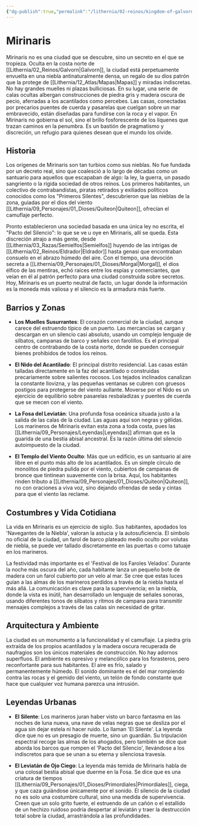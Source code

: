 ```yaml
---
{"dg-publish":true,"permalink":"/lithernia/02-reinos/kingdom-of-galvorn/mirinaris/","title":"Mirinaris","tags":["lithernia","ciudad","Galvorn"]}
---
```


# Mirinaris

Mirinaris no es una ciudad que se descubre, sino un secreto en el que se tropieza. Oculta en la costa norte de [[Lithernia/02_Reinos/Galvorn\|Galvorn]], la ciudad está perpetuamente envuelta en una niebla antinaturalmente densa, un regalo de su dios patrón que la protege de [[Lithernia/12_Atlas/Mapas\|Mapas]] y miradas indiscretas. No hay grandes muelles ni plazas bulliciosas. En su lugar, una serie de calas ocultas albergan construcciones de piedra gris y madera oscura de pecio, aferradas a los acantilados como percebes. Las casas, conectadas por precarios puentes de cuerda y pasarelas que cuelgan sobre un mar embravecido, están diseñadas para fundirse con la roca y el vapor. En Mirinaris no gobierna el sol, sino el brillo fosforescente de los líquenes que trazan caminos en la penumbra. Es un bastión de pragmatismo y discreción, un refugio para quienes desean que el mundo los olvide.

## Historia

Los orígenes de Mirinaris son tan turbios como sus nieblas. No fue fundada por un decreto real, sino que coalesció a lo largo de décadas como un santuario para aquellos que escapaban de algo: la ley, la guerra, un pasado sangriento o la rígida sociedad de otros reinos. Los primeros habitantes, un colectivo de contrabandistas, piratas retirados y exiliados políticos conocidos como los "Primeros Silentes", descubrieron que las nieblas de la zona, guiadas por el dios del viento [[Lithernia/09_Personajes/01_Dioses/Quiteon\|Quiteon]], ofrecían el camuflaje perfecto.

Pronto establecieron una sociedad basada en una única ley no escrita, el "Pacto del Silencio": lo que se ve u oye en Mirinaris, allí se queda. Esta discreción atrajo a más gente, desde [[Lithernia/03_Razas/Semielfos\|Semielfos]] huyendo de las intrigas de [[Lithernia/02_Reinos/Eldrador\|Eldrador]] hasta genasi que encontraban consuelo en el abrazo húmedo del aire. Con el tiempo, una devoción secreta a [[Lithernia/09_Personajes/01_Dioses/Morgal\|Morgal]], el dios élfico de las mentiras, echó raíces entre los espías y comerciantes, que veían en él al patrón perfecto para una ciudad construida sobre secretos. Hoy, Mirinaris es un puerto neutral de facto, un lugar donde la información es la moneda más valiosa y el silencio es la armadura más fuerte.

## Barrios y Zonas

- **Los Muelles Susurrantes**: El corazón comercial de la ciudad, aunque carece del estruendo típico de un puerto. Las mercancías se cargan y descargan en un silencio casi absoluto, usando un complejo lenguaje de silbatos, campanas de barco y señales con farolillos. Es el principal centro de contrabando de la costa norte, donde se pueden conseguir bienes prohibidos de todos los reinos.

- **El Nido del Acantilado**: El principal distrito residencial. Las casas están talladas directamente en la faz del acantilado o construidas precariamente sobre salientes rocosos. Los tejados inclinados canalizan la constante llovizna, y las pequeñas ventanas se cubren con gruesos postigos para protegerse del viento aullante. Moverse por el Nido es un ejercicio de equilibrio sobre pasarelas resbaladizas y puentes de cuerda que se mecen con el viento.

- **La Fosa del Leviatán**: Una profunda fosa oceánica situada justo a la salida de las calas de la ciudad. Las aguas aquí son negras y gélidas. Los marineros de Mirinaris evitan esta zona a toda costa, pues las [[Lithernia/09_Personajes/Leyendas\|Leyendas]] afirman que es la guarida de una bestia abisal ancestral. Es la razón última del silencio autoimpuesto de la ciudad.

- **El Templo del Viento Oculto**: Más que un edificio, es un santuario al aire libre en el punto más alto de los acantilados. Es un simple círculo de monolitos de piedra pulida por el viento, cubiertos de campanas de bronce que tintinean suavemente con la brisa. Aquí, los habitantes rinden tributo a [[Lithernia/09_Personajes/01_Dioses/Quiteon\|Quiteon]], no con oraciones a viva voz, sino dejando ofrendas de seda y cintas para que el viento las reclame.

## Costumbres y Vida Cotidiana

La vida en Mirinaris es un ejercicio de sigilo. Sus habitantes, apodados los 'Navegantes de la Niebla', valoran la astucia y la autosuficiencia. El símbolo no oficial de la ciudad, un farol de barco plateado medio oculto por volutas de niebla, se puede ver tallado discretamente en las puertas o como tatuaje en los marineros.

La festividad más importante es el 'Festival de los Faroles Velados'. Durante la noche más oscura del año, cada habitante lanza un pequeño bote de madera con un farol cubierto por un velo al mar. Se cree que estas luces guían a las almas de los marineros perdidos a través de la niebla hasta el más allá. La comunicación es clave para la supervivencia; en la niebla, donde la vista es inútil, han desarrollado un lenguaje de señales sonoras, usando diferentes tonos de silbatos y ritmos de campana para transmitir mensajes complejos a través de las calas sin necesidad de gritar.

## Arquitectura y Ambiente

La ciudad es un monumento a la funcionalidad y el camuflaje. La piedra gris extraída de los propios acantilados y la madera oscura recuperada de naufragios son los únicos materiales de construcción. No hay adornos superfluos. El ambiente es opresivo y melancólico para los forasteros, pero reconfortante para sus habitantes. El aire es frío, salado y permanentemente húmedo. El sonido dominante es el del mar rompiendo contra las rocas y el gemido del viento, un telón de fondo constante que hace que cualquier voz humana parezca una intrusión.

## Leyendas Urbanas

- **El Silente**: Los marineros juran haber visto un barco fantasma en las noches de luna nueva, una nave de velas negras que se desliza por el agua sin dejar estela ni hacer ruido. Lo llaman 'El Silente'. La leyenda dice que no es un presagio de muerte, sino un guardián. Su tripulación espectral recoge las almas de los ahogados, pero también se dice que aborda los barcos que rompen el 'Pacto del Silencio', llevándose a los indiscretos para que se unan a su eterna y silenciosa travesía.

- **El Leviatán de Ojo Ciego**: La leyenda más temida de Mirinaris habla de una colosal bestia abisal que duerme en la Fosa. Se dice que es una criatura de tiempos [[Lithernia/09_Personajes/01_Dioses/Primordiales\|Primordiales]], ciega, y que caza guiándose únicamente por el sonido. El silencio de la ciudad no es solo una costumbre cultural, sino una medida de supervivencia. Creen que un solo grito fuerte, el estruendo de un cañón o el estallido de un hechizo ruidoso podría despertar al leviatán y traer la destrucción total sobre la ciudad, arrastrándola a las profundidades.